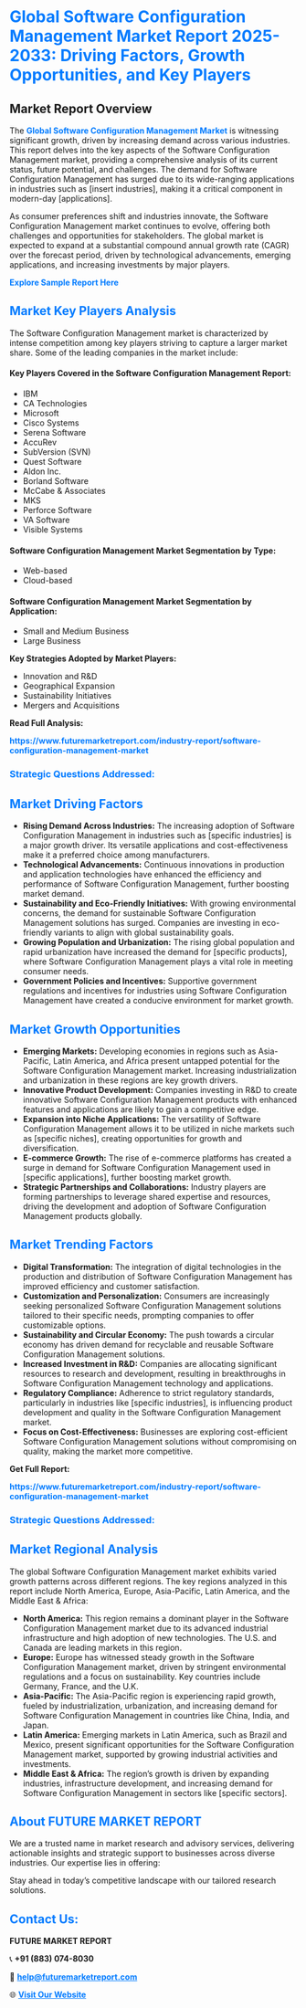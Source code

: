<h1 style="color: #007BFF;">Global Software Configuration Management Market Report 2025-2033: Driving Factors, Growth Opportunities, and Key Players</h1>

<section id="overview">
<h2>Market Report Overview</h2>
<p>The <a href="https://www.futuremarketreport.com/industry-report/software-configuration-management-market" style="color: #007BFF; text-decoration: none;"><strong>Global Software Configuration Management Market</strong></a> is witnessing significant growth, driven by increasing demand across various industries. This report delves into the key aspects of the Software Configuration Management market, providing a comprehensive analysis of its current status, future potential, and challenges. The demand for Software Configuration Management has surged due to its wide-ranging applications in industries such as [insert industries], making it a critical component in modern-day [applications].</p>
<p>As consumer preferences shift and industries innovate, the Software Configuration Management market continues to evolve, offering both challenges and opportunities for stakeholders. The global market is expected to expand at a substantial compound annual growth rate (CAGR) over the forecast period, driven by technological advancements, emerging applications, and increasing investments by major players.</p>
</section>

<section id="overview">
<p><a href="https://www.futuremarketreport.com/request-sample/reportId=105967" style="color: #007BFF; text-decoration: none;"><strong>Explore Sample Report Here</strong></a></p>
</section>

<section id="key-players">
<h2 style="color: #007BFF;">Market Key Players Analysis</h2>
<p>The Software Configuration Management market is characterized by intense competition among key players striving to capture a larger market share. Some of the leading companies in the market include:</p>
<h4>Key Players Covered in the Software Configuration Management Report:</h4>
<ul><li>IBM</li><li>CA Technologies</li><li>Microsoft</li><li>Cisco Systems</li><li>Serena Software</li><li>AccuRev</li><li>SubVersion (SVN)</li><li>Quest Software</li><li>Aldon Inc.</li><li>Borland Software</li><li>McCabe &amp; Associates</li><li>MKS</li><li>Perforce Software</li><li>VA Software</li><li>Visible Systems</li></ul>
<h4>Software Configuration Management Market Segmentation by Type:</h4>
<ul><li>Web-based</li><li>Cloud-based</li></ul>

<h4>Software Configuration Management Market Segmentation by Application:</h4>
<ul><li>Small and Medium Business</li><li>Large Business</li></ul>
<p><strong>Key Strategies Adopted by Market Players:</strong></p>
<ul>
<li>Innovation and R&D</li>
<li>Geographical Expansion</li>
<li>Sustainability Initiatives</li>
<li>Mergers and Acquisitions</li>
</ul>
</section>

<section>
<p><strong>Read Full Analysis: </strong></p><a href="https://www.futuremarketreport.com/industry-report/software-configuration-management-market" style="color: #007BFF; text-decoration: none;"><strong>https://www.futuremarketreport.com/industry-report/software-configuration-management-market</strong></a>
<h3 style="color: #007BFF;">Strategic Questions Addressed:</h3>
</section>

<section id="driving-factors">
<h2 style="color: #007BFF;">Market Driving Factors</h2>
<ul>
<li><strong>Rising Demand Across Industries:</strong> The increasing adoption of Software Configuration Management in industries such as [specific industries] is a major growth driver. Its versatile applications and cost-effectiveness make it a preferred choice among manufacturers.</li>
<li><strong>Technological Advancements:</strong> Continuous innovations in production and application technologies have enhanced the efficiency and performance of Software Configuration Management, further boosting market demand.</li>
<li><strong>Sustainability and Eco-Friendly Initiatives:</strong> With growing environmental concerns, the demand for sustainable Software Configuration Management solutions has surged. Companies are investing in eco-friendly variants to align with global sustainability goals.</li>
<li><strong>Growing Population and Urbanization:</strong> The rising global population and rapid urbanization have increased the demand for [specific products], where Software Configuration Management plays a vital role in meeting consumer needs.</li>
<li><strong>Government Policies and Incentives:</strong> Supportive government regulations and incentives for industries using Software Configuration Management have created a conducive environment for market growth.</li>
</ul>
</section>

<section id="growth-opportunities">
<h2 style="color: #007BFF;">Market Growth Opportunities</h2>
<ul>
<li><strong>Emerging Markets:</strong> Developing economies in regions such as Asia-Pacific, Latin America, and Africa present untapped potential for the Software Configuration Management market. Increasing industrialization and urbanization in these regions are key growth drivers.</li>
<li><strong>Innovative Product Development:</strong> Companies investing in R&D to create innovative Software Configuration Management products with enhanced features and applications are likely to gain a competitive edge.</li>
<li><strong>Expansion into Niche Applications:</strong> The versatility of Software Configuration Management allows it to be utilized in niche markets such as [specific niches], creating opportunities for growth and diversification.</li>
<li><strong>E-commerce Growth:</strong> The rise of e-commerce platforms has created a surge in demand for Software Configuration Management used in [specific applications], further boosting market growth.</li>
<li><strong>Strategic Partnerships and Collaborations:</strong> Industry players are forming partnerships to leverage shared expertise and resources, driving the development and adoption of Software Configuration Management products globally.</li>
</ul>
</section>

<section id="trending-factors">
<h2 style="color: #007BFF;">Market Trending Factors</h2>
<ul>
<li><strong>Digital Transformation:</strong> The integration of digital technologies in the production and distribution of Software Configuration Management has improved efficiency and customer satisfaction.</li>
<li><strong>Customization and Personalization:</strong> Consumers are increasingly seeking personalized Software Configuration Management solutions tailored to their specific needs, prompting companies to offer customizable options.</li>
<li><strong>Sustainability and Circular Economy:</strong> The push towards a circular economy has driven demand for recyclable and reusable Software Configuration Management solutions.</li>
<li><strong>Increased Investment in R&D:</strong> Companies are allocating significant resources to research and development, resulting in breakthroughs in Software Configuration Management technology and applications.</li>
<li><strong>Regulatory Compliance:</strong> Adherence to strict regulatory standards, particularly in industries like [specific industries], is influencing product development and quality in the Software Configuration Management market.</li>
<li><strong>Focus on Cost-Effectiveness:</strong> Businesses are exploring cost-efficient Software Configuration Management solutions without compromising on quality, making the market more competitive.</li>
</ul>
</section>

<section>
<p><strong>Get Full Report: </strong></p><a href="https://www.futuremarketreport.com/industry-report/software-configuration-management-market" style="color: #007BFF; text-decoration: none;"><strong>https://www.futuremarketreport.com/industry-report/software-configuration-management-market</strong></a>
<h3 style="color: #007BFF;">Strategic Questions Addressed:</h3>
</section>


<section id="regional-analysis">
<h2 style="color: #007BFF;">Market Regional Analysis</h2>
<p>The global Software Configuration Management market exhibits varied growth patterns across different regions. The key regions analyzed in this report include North America, Europe, Asia-Pacific, Latin America, and the Middle East & Africa:</p>
<ul>
<li><strong>North America:</strong> This region remains a dominant player in the Software Configuration Management market due to its advanced industrial infrastructure and high adoption of new technologies. The U.S. and Canada are leading markets in this region.</li>
<li><strong>Europe:</strong> Europe has witnessed steady growth in the Software Configuration Management market, driven by stringent environmental regulations and a focus on sustainability. Key countries include Germany, France, and the U.K.</li>
<li><strong>Asia-Pacific:</strong> The Asia-Pacific region is experiencing rapid growth, fueled by industrialization, urbanization, and increasing demand for Software Configuration Management in countries like China, India, and Japan.</li>
<li><strong>Latin America:</strong> Emerging markets in Latin America, such as Brazil and Mexico, present significant opportunities for the Software Configuration Management market, supported by growing industrial activities and investments.</li>
<li><strong>Middle East & Africa:</strong> The region’s growth is driven by expanding industries, infrastructure development, and increasing demand for Software Configuration Management in sectors like [specific sectors].</li>
</ul>
</section>

<footer>
<h2 style="color: #007BFF;">About FUTURE MARKET REPORT</h2>
<p>We are a trusted name in market research and advisory services, delivering actionable insights and strategic support to businesses across diverse industries. Our expertise lies in offering:</p>

<p>Stay ahead in today’s competitive landscape with our tailored research solutions.</p>

<h2 style="color: #007BFF;">Contact Us:</h2>
<p><strong>FUTURE MARKET REPORT</strong></p>
<p>📞 <strong>+91 (883) 074-8030</strong></p>
<p>📧 <strong><a href="mailto:help@futuremarketreport.com" style="color: #007BFF;">help@futuremarketreport.com</a></strong></p>
<p>🌐 <strong><a href="https://www.futuremarketreport.com/" style="color: #007BFF;">Visit Our Website</a></strong></p>
</footer>